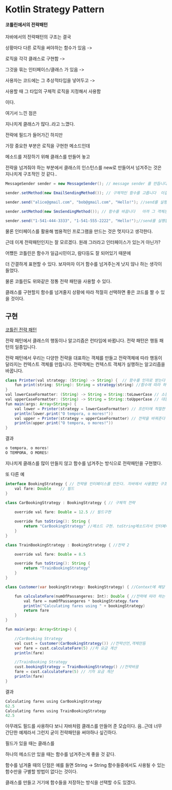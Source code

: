 # Kotlin Strategy Pattern

#### 코틀린에서의 전략패턴

자바에서의 전략패턴의 구조는 결국



상황마다 다른 로직을 써야하는 함수가 있음 ->

로직을 각각 클래스로 구현함 ->

그것을 묶는 인터페이스/클래스 가 있음 ->

사용자는 코드에는 그 추상적타입을 넣어두고 ->

사용할 때 그 타입의 구체적 로직을 지정해서 사용함



이다.



여기서 느낀 점은

지나치게 클래스가 많다..라고 느꼈다.

전략에 필드가 들어가긴 하지만

가장 중요한 부분은 로직을 구현한 메소드인데

메소드를 저장하기 위해 클래스를 만들어 놓고

전략을 넘겨줘야 하는 부분에서 클래스의 인스턴스를 new로 만들어서 넘겨주는 것은 지나치게 구조적인 것 같다..

```java
MessageSender sender = new MessageSender(); // message sender 를 만듭니다

sender.setMethod(new EmailSendingMethod()); // 구체적인 함수를 고릅니다  이걸 위해 클래스까지 구현한다라

sender.send("alice@gmail.com", "bob@gmail.com", "Hello!"); //send를 실행합니다

sender.setMethod(new SmsSendingMethod()); // 함수를 바꿉니다   아까 그 객체는 그럼 증발한거임?

sender.send("1-541-444-3333", "1-541-555-2222", "Hello!");//send를 실행합니다
```



물론 인터페이스를 활용해 범용적인 프로그램을 만드는 것은 멋지다고 생각한다.

근데 이게 전략패턴인지는 잘 모르겠다. 원래 그러라고 인터페이스가 있는거 아닌가?



어쨌든 코틀린은 함수가 일급시민이고, 람다등도 잘 되어있기 때문에

더 간결하게 표현할 수 있다. 보자마자 이거 함수를 넘겨주는게 낫지 않나 하는 생각이 들었다.

물론 코틀린도 위와같은 정통 전략 패턴을 사용할 수 있다.

클래스를 구현할지 함수를 넘겨줄지 상황에 따라 적절히 선택하면 좋은 코드를 짤 수 있을 것이다.



## 구현

[코틀린 전략 패턴](https://chercher.tech/kotlin/strategy-design-pattern-kotlin)

전략 패턴에서 클래스의 행동이나 알고리즘은 런타임에 바뀝니다. 전략 패턴은 행동 패턴의 일종입니다.

전략 패턴에서 우리는 다양한 전략을 대표하는 객체를 만들고 전략객체에 따라 행동이 달라지는 컨텍스트 객체를 만듭니다. 전략객체는 컨텍스트 객체가 실행하는 알고리즘을 바꿉니다.

```java
class Printer(val strategy: (String) -> String) {  // 함수를 인자로 받는다
    fun print(string: String): String = strategy(string) //함수에 따라 하는 행동이 달라진다
}
val lowerCaseFormatter: (String) -> String = String::toLowerCase // 소문자리턴함수
val upperCaseFormatter: (String) -> String = String::toUpperCase // 대문자 리턴함수
fun main(args: Array<String>) {
    val lower = Printer(strategy = lowerCaseFormatter) // 프린터에 적절한 전략(함수)를 건내준다
    println(lower.print("O tempora, o mores!"))
    val upper = Printer(strategy = upperCaseFormatter) // 전략을 바꿔준다
    println(upper.print("O tempora, o mores!"))
}
```

결과

```java
o tempora, o mores!
O TEMPORA, O MORES!
```

지나치게 클래스를 많이 만들지 않고 함수를 넘겨주는 방식으로 전략패턴을 구현했다.

또 다른 예

```java
interface BookingStrategy { // 전략용 인터페이스를 만든다. 자바에서 사용했던 구조.
    val fare: Double    // 필드
}

class CarBookingStrategy : BookingStrategy { // 구체적 전략
 
    override val fare: Double = 12.5 // 필드구현

    override fun toString(): String {
        return "CarBookingStrategy" //메소드 구현. toString메소드라서 인터페이스에 없는듯.즉 이 전략패턴은 필드를 사용하기 위한 전략패턴이다.
    }
}

class TrainBookingStrategy : BookingStrategy { //전략 2

    override val fare: Double = 8.5

    override fun toString(): String {
        return "TrainBookingStrategy"
    }
}

class Customer(var bookingStrategy: BookingStrategy) { //Context에 해당

    fun calculateFare(numOfPassangeres: Int): Double { //전략에 따라 하는 행동이 달라지는 함수
        val fare = numOfPassangeres * bookingStrategy.fare
        println("Calculating fares using " + bookingStrategy)
        return fare
    }
}

fun main(args: Array<String>) {

    //CarBooking Strategy
    val cust = Customer(CarBookingStrategy()) //전략선언,객체만듬
    var fare = cust.calculateFare(5) //차 요금 계산
    println(fare)

    //TrainBooking Strategy
    cust.bookingStrategy = TrainBookingStrategy() //전략바꿈
    fare = cust.calculateFare(5) // 기차 요금 계산
    println(fare)
}
```

결과

```java
Calculating fares using CarBookingStrategy
62.5
Calculating fares using TrainBookingStrategy
42.5
```

아무래도 필드를 사용하다 보니 자바처럼 클래스를 만들어 준 모습이다. 음..근데 너무 간단한 예제라서 그런지 굳이 전략패턴을 써야하나 싶긴하다.



필드가 있을 때는 클래스를

하나의 메소드만 있을 때는 함수를 넘겨주는게 좋을 것 같다.

함수를 넘겨줄 때의 단점은 예를 들면 String -> String 함수들중에서도 사용될 수 있는 함수만을 구별할 방법이 없다는 것이다.

클래스를 만들고 거기에 함수들을 저장하는 방식을 선택할 수도 있겠다.